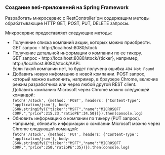### Создание веб-приложений на Spring Framework
Разработать микросервис c RestController'ом содержащим методы обрабатывающие HTTP GET, POST, PUT, DELETE запросы.

Микросервис предоставляет следующие методы:
- Получение списка компаний акции, которых можно приобрести.  
GET запрос - http://localhost:8080/stock
- Получение детальной информации о компании по ее тикеру.  
GET запрос - http://localhost:8080/stock/{ticker}, например, http://localhost:8080/stock/AAPL  
Если такой компании нет, то будет получена ошибка `404 Not Found`
- Добавить новую инфомацию о новой компании. POST запрос, который можно выполнить, например, в браузере Chrome, включив режим разработчика или через любой другой REST client.  
Добавить компанию Microsoft через Chrome можно следующей командой:  
`fetch('/stock', {method: 'POST', headers: {'Content-Type': 'application/json'}, body: JSON.stringify({"ticker":"MSFT","name":"MICROSOFT CORP.","price":215.23,"ratioPE":34.50})}).then(console.log)`
- Обновить информацию о компании по тикеру (PUT запрос).  
Например, обновить информации о компании Microsoft можно через Chrome следующей командой:  
`fetch('/stock', {method: 'PUT', headers: {'Content-Type': 'application/json'}, body: JSON.stringify({"ticker":"MSFT","name":"MICROSOFT CORP.","price":250,"ratioPE":35})}).then(console.log)`
